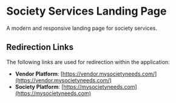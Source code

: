 # Society Services Landing Page

A modern and responsive landing page for society services.

## Redirection Links

The following links are used for redirection within the application:

- **Vendor Platform**: [https://vendor.mysocietyneeds.com/](https://vendor.mysocietyneeds.com/)
- **Society Platform**: [https://mysocietyneeds.com](https://mysocietyneeds.com)